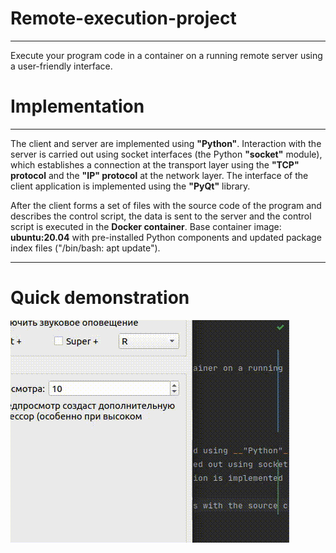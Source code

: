 # Remote-execution-project

---
Execute your program code in a container on a running remote server using a user-friendly interface.

# Implementation

---

The client and server are implemented using __"Python"__.
Interaction with the server is carried out using socket interfaces (the Python __"socket"__ module), which establishes a connection at the transport layer using the __"TCP" protocol__ and the __"IP" protocol__ at the network layer.
The interface of the client application is implemented using the __"PyQt"__ library.

After the client forms a set of files with the source code of the program and describes the control script, the data is sent to the server and the control script is executed in the __Docker container__. Base container image: __ubuntu:20.04__ with pre-installed Python components and updated package index files ("/bin/bash: apt update").

---

# Quick demonstration

![Client work gif](testgif.gif)